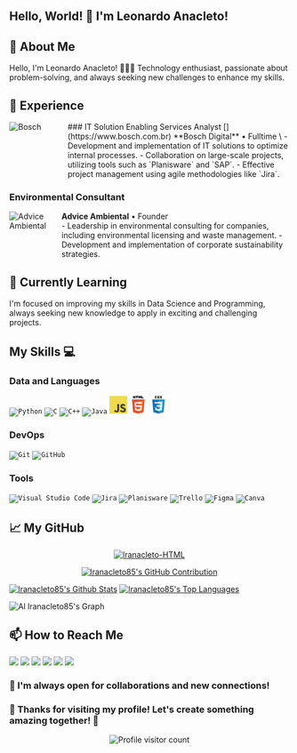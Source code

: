 <h2>Hello, World! 👋 I'm Leonardo Anacleto!</h2>

<h2>🚀 About Me</h2>
<div>
  Hello, I'm Leonardo Anacleto! 
  👨‍💻🌟 Technology enthusiast, passionate about problem-solving, and always seeking new challenges to enhance my skills.
</div>

<h2>💼 Experience</h2>
<div>
### IT Solution Enabling Services Analyst
[<img align="left" height="105px" width="105px" alt="Bosch" src="https://avatars.githubusercontent.com/u/9215699?s=200&v=4"/>](https://www.bosch.com.br)
**Bosch Digital** • Fulltime \
    - Development and implementation of IT solutions to optimize internal processes.
    - Collaboration on large-scale projects, utilizing tools such as `Planisware` and `SAP`.
    - Effective project management using agile methodologies like `Jira`.

### Environmental Consultant
[<img align="left" height="94px" width="94px" alt="Advice Ambiental" src="https://adviceambiental.com.br/wp-content/uploads/2023/03/ADVInsta-amb-sf.png"/>](https://adviceambiental.com.br/)
**Advice Ambiental** • Founder \
    - Leadership in environmental consulting for companies, including environmental licensing and waste management.
    - Development and implementation of corporate sustainability strategies.
</div>

<h2>🌱 Currently Learning</h2>
<div>
I'm focused on improving my skills in Data Science and Programming, always seeking new knowledge to apply in exciting and challenging projects.

## My Skills 💻

### Data and Languages
<code><img height="32" src="https://cdn.jsdelivr.net/gh/devicons/devicon@latest/icons/python/python-original.svg" alt="Python"/></code>
<code><img height="32" src="https://cdn.jsdelivr.net/gh/devicons/devicon@latest/icons/c/c-original.svg" alt="C"/></code>
<code><img height="32" src= "https://cdn.jsdelivr.net/gh/devicons/devicon@latest/icons/cplusplus/cplusplus-original.svg" alt="C++"/></code>
<code><img height="32" src="https://cdn.jsdelivr.net/gh/devicons/devicon@latest/icons/java/java-original-wordmark.svg" alt="Java"/></code>
<code><img height="32" src="https://raw.githubusercontent.com/github/explore/80688e429a7d4ef2fca1e82350fe8e3517d3494d/topics/javascript/javascript.png" alt="JavaScript"/></code>
<code><img height="32" src="https://raw.githubusercontent.com/github/explore/80688e429a7d4ef2fca1e82350fe8e3517d3494d/topics/html/html.png" alt="HTML5"/></code>
<code><img height="32" src="https://raw.githubusercontent.com/github/explore/80688e429a7d4ef2fca1e82350fe8e3517d3494d/topics/css/css.png" alt="CSS"/></code>

### DevOps
<code><img height="32" src="https://cdn.jsdelivr.net/gh/devicons/devicon@latest/icons/git/git-original-wordmark.svg" alt="Git"/></code>
<code><img height="32" src="https://cdn.jsdelivr.net/gh/devicons/devicon@latest/icons/github/github-original-wordmark.svg" alt="GitHub"/></code>

### Tools
<code><img height="32" src="https://cdn.jsdelivr.net/gh/devicons/devicon@latest/icons/vscode/vscode-original.svg" alt="Visual Studio Code"/></code>
<code><img height="32" src="https://cdn.jsdelivr.net/gh/devicons/devicon@latest/icons/jira/jira-original-wordmark.svg" alt="Jira"/></code>
<code><img height="32" src="https://yt3.googleusercontent.com/GbTbtnfXAlg7-JKDYFYmk_yI4euVPPTCMUA9hZ0jxoAhW9bTYFuoIXYCI8c2FWF3TGmS2O3w9w=s900-c-k-c0x00ffffff-no-rj" alt="Planisware"/></code>
<code><img height="32" src="https://cdn.jsdelivr.net/gh/devicons/devicon@latest/icons/trello/trello-original.svg" alt="Trello"/></code>
<code><img height="32" src="https://cdn.jsdelivr.net/gh/devicons/devicon@latest/icons/figma/figma-original.svg" alt="Figma"/></code>
<code><img height="32" src="https://cdn.jsdelivr.net/gh/devicons/devicon@latest/icons/canva/canva-original.svg" alt="Canva"/></code>
</div>

<h2>📈 My GitHub</h2>
<div>
<p align="center">
  <a href="https://github.com/lranacleto85">
    <img align="center" alt="lranacleto-HTML" height="100" width="150" src= https://media.giphy.com/media/vEzWzSqe5e2Lzqskfi/giphy.gif alt="lranacleto85 GitHub streak"/>
  </a>
</p>

<p align="center">
  <a href="https://github.com/lranacleto85">
    <img src="https://github-profile-summary-cards.vercel.app/api/cards/profile-details?username=lranacleto85&theme=dracula" alt="lranacleto85's GitHub Contribution"/>
  </a>
</p>

<a> 
    <a href="https://github.com/lranacleto85"><img alt="lranacleto85's Github Stats" src="https://denvercoder1-github-readme-stats.vercel.app/api?username=lranacleto85&show_icons=true&count_private=true&theme=react&border_color=34bdeb&bg_color=0D1117&title_color=F85D7F&icon_color=F8D866" height="192px" width="49.5%"/></a>
  <a href="https://github.com/lranacleto85"><img alt="lranacleto85's Top Languages" src="https://denvercoder1-github-readme-stats.vercel.app/api/top-langs/?username=lranacleto85&langs_count=8&layout=compact&theme=react&border_color=34bdeb&bg_color=0D1117&title_color=F85D7F&icon_color=F8D866" height="192px" width="49.5%"/></a>
  <br/>
</a>

![Al lranacleto85's Graph](https://github-readme-activity-graph.vercel.app/graph?username=lranacleto85&custom_title=Leonardo%20Anacleto's%20GitHub%20Activity%20Graph&bg_color=0D1117&color=34bdeb&line=34bdeb&point=34bdeb&area_color=FFFFFF&title_color=FFFFFF&area=true)
</div>

<h2>📫 How to Reach Me</h2>
<div> 
  <a href="https://www.linkedin.com/in/lranacleto" target="_blank"><img src="https://img.shields.io/badge/-LinkedIn-%230077B5?style=for-the-badge&logo=linkedin&logoColor=white" target="_blank"></a> 
  <a href="mailto:lranacleto@gmail.com"><img src="https://img.shields.io/badge/-Gmail-%23333?style=for-the-badge&logo=gmail&logoColor=white" target="_blank"></a>
  <a href="https://www.youtube.com/channel/UCCzYykCUkSb0qxUDsiZWGoA" target="_blank"><img src="https://img.shields.io/badge/YouTube-FF0000?style=for-the-badge&logo=youtube&logoColor=white" target="_blank"></a>
  <a href="https://instagram.com/leoramosanacleto" target="_blank"><img src="https://img.shields.io/badge/-Instagram-%23E4405F?style=for-the-badge&logo=instagram&logoColor=white" target="_blank"></a>
 	<a href="https://www.twitch.tv/leoanacleto85" target="_blank"><img src="https://img.shields.io/badge/Twitch-9146FF?style=for-the-badge&logo=twitch&logoColor=white" target="_blank"></a>
  <a href="https://discord.gg/leoanacleto85" target="_blank"><img src="https://img.shields.io/badge/Discord-7289DA?style=for-the-badge&logo=discord&logoColor=white" target="_blank"></a> 
</div>

<div>
  <h3>🤝 I'm always open for collaborations and new connections!</h3>
</div>

<h3>🙏 Thanks for visiting my profile! Let's create something amazing together! 🚀</h3>

<p align="center">
  <img
    src="https://profile-counter.glitch.me/lranacleto85/count.svg"
    alt="Profile visitor count"
  />
</p>
